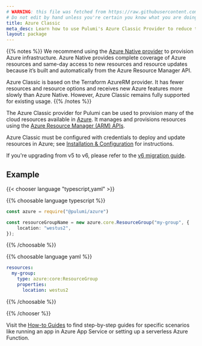 ```yaml
---
# WARNING: this file was fetched from https://raw.githubusercontent.com/pulumi/pulumi-azure/v6.11.0/docs/_index.md
# Do not edit by hand unless you're certain you know what you are doing!
title: Azure Classic
meta_desc: Learn how to use Pulumi's Azure Classic Provider to reduce the complexity of managing and provisioning Azure resources with Azure Resource Manager (ARM) APIs.
layout: package
---
```


{{% notes %}}
We recommend using the [Azure Native provider](/registry/packages/azure-native) to provision Azure infrastructure. Azure Native provides complete coverage of Azure resources and same-day access to new resources and resource updates because it’s built and automatically from the Azure Resource Manager API.

Azure Classic is based on the Terraform AzureRM provider. It has fewer resources and resource options and receives new Azure features more slowly than Azure Native. However, Azure Classic remains fully supported for existing usage.
{{% /notes %}}

The Azure Classic provider for Pulumi can be used to provision many of the cloud resources available in [Azure](https://azure.microsoft.com/en-us/). It manages and provisions resources using the [Azure Resource Manager (ARM) APIs](https://docs.microsoft.com/en-us/rest/api/resources/).

Azure Classic must be configured with credentials to deploy and update resources in Azure; see [Installation & Configuration](./installation-configuration) for instructions.

If you're upgrading from v5 to v6, please refer to the [v6 migration guide](./v6-migration/).

## Example

{{< chooser language "typescript,yaml" >}}

{{% choosable language typescript %}}

```typescript
const azure = require("@pulumi/azure")

const resourceGroupName = new azure.core.ResourceGroup("my-group", {
    location: "westus2",
});
```

{{% /choosable %}}

{{% choosable language yaml %}}

```yaml
resources:
  my-group:
    type: azure:core:ResourceGroup
    properties:
      location: westus2
```

{{% /choosable %}}

{{% /chooser %}}

Visit the [How-to Guides](./how-to-guides) to find step-by-step guides for specific scenarios like running an app in Azure App Service or setting up a serverless Azure Function.
